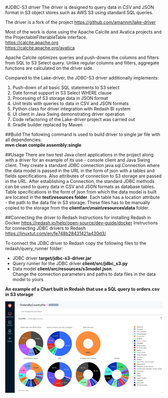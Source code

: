 #JDBC-S3 driver
The driver is designed to query data in CSV and JSON format in S3 object stores such as AWS S3 using standard SQL queries.

The driver is a fork of the project https://github.com/amannm/lake-driver

Most of the work is done using the Apache Calcite and Avatica projects and the ProjectableFilterableTable interface.  
https://calcite.apache.org  
https://calcite.apache.org/avatica

Apache Calcite optimizes queries and push-downs the columns and filters from SQL to S3 Select query. Unlike regular columns and filters, aggregate functions are calculated on the driver side.

Compared to the Lake-driver, the JDBC-S3 driver additionally implements:

1. Push-down of all basic SQL statements to S3 select
2. Date format support in S3 Select WHERE clause
3. Processing of S3 storage data in JSON format
4. Unit tests with queries to data in CSV and JSON formats
5. Python class for driver integration with Redash BI system
6. UI client in Java Swing demonstrating driver operation
7. Code refactoring of the Lake-driver project was carried out
8. Gradle builder replaced by Maven 

##Build
The following command is used to build driver to single jar file with all dependencies:  
**mvn clean compile assembly:single**

##Usage
There are two test Java client applications in the project along with a driver for an example of its use - console client and Java Swing client.
They create a standard JDBC connection java.sql.Connection where the data model is passed in the URL in the form of json with a tables and fields specifications. 
Also attributes of connection to S3 storage are passed in the URL. 
After establishing a Connection, the standard JDBC methods can be used to query data in CSV and JSON formats as database tables. 
Table specifications in the form of json from which the data model is built are located in the **test\resources folder**. 
Each table has a location attribute - the path to the data file in S3 storage. 
These files has to be manually copied to the storage from the **client\src\main\resources\data** folder.

##Connecting the driver to Redash
Instructions for installing Redash in Docker https://redash.io/help/open-source/dev-guide/docker
Instructions for connecting JDBC drivers to Redash https://linuxtut.com/en/fe748b28431421a430d3/

To connect the JDBC driver to Redash copy the following files to the redash/query_runner folder:   
* JDBC driver **target/jdbc-s3-driver.jar** 
* Query runner for the JDBC driver **client/src/jdbc_s3.py** 
* Data model **client/src/resources/s3model.json**.   
 Change the connection parameters and paths to data files in the data model to yours

**An example of a Chart built in Redash that use a SQL query to orders.csv in S3 storage**

![](src/main/resources/redash.png)